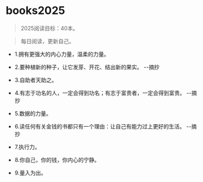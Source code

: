 # books2025

>2025阅读目标：40本。

>每日阅读，更新自己。

- 1.拥有更强大的内心力量，温柔的力量。

- 2.要种植新的种子，让它发芽、开花、结出新的果实。 --摘抄

- 3.自助者天助之。

- 4.有志于功名的人，一定会得到功名；有志于富贵者，一定会得到富贵。 --摘抄

- 5.数据的力量。

- 6.读任何有关金钱的书都只有一个理由：让自己有能力过上更好的生活。 --摘抄

- 7.执行力。

- 8.你自己，你的钱，你内心的宁静。

- 9.量入为出。
